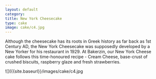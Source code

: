 ```yaml
---
layout: default
category:
title: New York Cheesecake
type: cake
image: cake/c4.jpg
---
```


Although the cheesecake has its roots in Greek history as far back as 1st Century AD, the New York Cheesecake was supposedly developed by a New Yorker for his restaurant in 1929. At Bakerzin, our New York Cheese cake follows this time-honoured recipe - Cream Cheese, base-crust of crushed biscuits, raspberry glaze and fresh strawberries.

![]({{site.baseurl}}/images/cake/c4.jpg